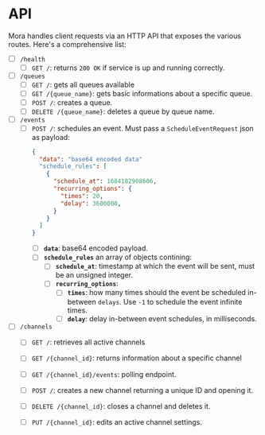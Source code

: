 # API

Mora handles client requests via an HTTP API that exposes the various routes.
Here's a comprehensive list:

- [ ] `/health`
  - [ ] `GET /`: returns `200 OK` if service is up and running correctly.
- [ ] `/queues`
  - [ ] `GET /`: gets all queues available
  - [ ] `GET /{queue_name}`: gets basic informations about a specific queue.
  - [ ] `POST /`: creates a queue.
  - [ ] `DELETE /{queue_name}`: deletes a queue by queue name.
- [ ] `/events`
  - [ ] `POST /`: schedules an event. Must pass a `ScheduleEventRequest` json as payload:
    ```json
    {
      "data": "base64 encoded data"
      "schedule_rules": [
        {
          "schedule_at": 1684182908606,
          "recurring_options": {
            "times": 20,
            "delay": 3600000,
          }
        }
      ]
    }
    ```
    - [ ] **`data`**: base64 encoded payload.
    - [ ] **`schedule_rules`** an array of objects contining:
      - [ ] **`schedule_at`**: timestamp at which the event will be sent, must be an unsigned integer. 
      - [ ] **`recurring_options`**:
        - [ ] **`times`**: how many times should the event be scheduled in-between `delays`. Use `-1` to schedule the event infinite times.
        - [ ] **`delay`**: delay in-between event schedules, in milliseconds.
- [ ] `/channels`
  - [ ] `GET /`: retrieves all active channels
  - [ ] `GET /{channel_id}`: returns information about a specific channel
  - [ ] `GET /{channel_id}/events`: polling endpoint.
  - [ ] `POST /`: creates a new channel returning a unique ID and opening it.
  - [ ] `DELETE /{channel_id}`: closes a channel and deletes it.
  - [ ] `PUT /{channel_id}`: edits an active channel settings.

